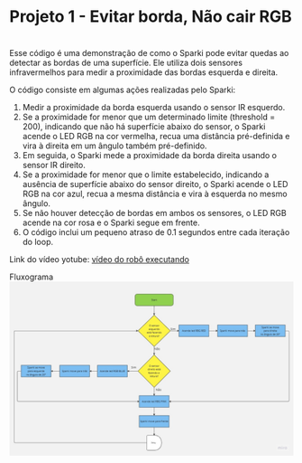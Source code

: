 # Projeto 1 - Evitar borda, Não cair RGB <h1>

Esse código é uma demonstração de como o Sparki pode evitar quedas ao detectar as bordas de uma superfície. Ele utiliza dois sensores infravermelhos para medir a proximidade das bordas esquerda e direita.

O código consiste em algumas ações realizadas pelo Sparki:

1. Medir a proximidade da borda esquerda usando o sensor IR esquerdo.
2. Se a proximidade for menor que um determinado limite (threshold = 200), indicando que não há superfície abaixo do sensor, o Sparki acende o LED RGB na cor vermelha, recua uma distância pré-definida e vira à direita em um ângulo também pré-definido.
3. Em seguida, o Sparki mede a proximidade da borda direita usando o sensor IR direito.
4. Se a proximidade for menor que o limite estabelecido, indicando a ausência de superfície abaixo do sensor direito, o Sparki acende o LED RGB na cor azul, recua a mesma distância e vira à esquerda no mesmo ângulo.
5. Se não houver detecção de bordas em ambos os sensores, o LED RGB acende na cor rosa e o Sparki segue em frente.
6. O código inclui um pequeno atraso de 0.1 segundos entre cada iteração do loop.


Link do vídeo yotube: 
[vídeo do robô executando](https://youtu.be/We9_DYo-2kw)

 Fluxograma 
  ![projeto1](naocairRGB/fluxograma_projeto_1.jpeg)
